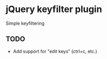 # jQuery keyfilter plugin

Simple keyfiltering

## TODO

* Add support for "edit keys" (ctrl+c, etc.)
